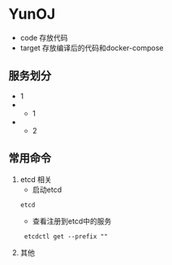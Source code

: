 # YunOJ

- code 存放代码
- target 存放编译后的代码和docker-compose

## 服务划分
- 1
- - 1
- - 2


## 常用命令
1. etcd 相关
    - 启动etcd
    ```shell
    etcd
    ```
   - 查看注册到etcd中的服务
    ```shell
     etcdctl get --prefix ""
    ```
2. 其他



